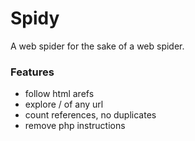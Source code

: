 # Spidy

A web spider for the sake of a web spider.

### Features

- follow html arefs
- explore / of any url
- count references, no duplicates
- remove php instructions
